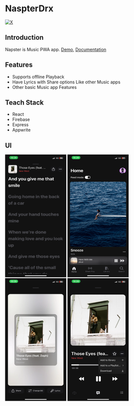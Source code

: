 
# NaspterDrx

[![X](https://img.shields.io/badge/X-%23000000.svg?style=for-the-badge&logo=X&logoColor=white)](https://twitter.com/tanmay11117)

## Introduction

Napster is Music PWA app. [Demo](https://napster-drx.vercel.app), [Documentation](https://napster-drx.vercel.app/docs)

## Features

- Supports offline Playback
- Have Lyrics with Share options Like other Music apps
- Other basic Music app Features

## Teach Stack

- React
- Firebase
- Express
- Appwrite

## UI

<img src="/public/ui/lyrics.PNG" alt="Lyrics" width="200" height="400"> <img src="/public/ui/home.PNG" alt="Home" width="200" height="400"> <img src="/public/ui/share.webp" alt="Share" width="200" height="400"> <img src="/public/ui/options.PNG" alt="Options" width="200" height="400"> 
